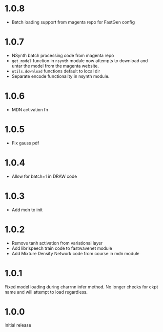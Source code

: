 # 1.0.8

* Batch loading support from magenta repo for FastGen config

# 1.0.7

* NSynth batch processing code from magenta repo
* `get_model` function in `nsynth` module now attempts to download and untar the model from the magenta website.
* `utils.download` functions default to local dir
* Separate encode functionality in nsynth module.

# 1.0.6

* MDN activation fn

# 1.0.5

* Fix gauss pdf

# 1.0.4

* Allow for batch=1 in DRAW code

# 1.0.3

* Add mdn to init

# 1.0.2

* Remove tanh activation from variational layer
* Add librispeech train code to fastwavenet module
* Add Mixture Density Network code from course in mdn module

# 1.0.1

Fixed model loading during charrnn infer method.  No longer checks for ckpt name and will attempt to load regardless.

# 1.0.0

Initial release
